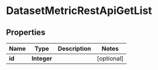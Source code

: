 # DatasetMetricRestApiGetList

## Properties
Name | Type | Description | Notes
------------ | ------------- | ------------- | -------------
**id** | **Integer** |  |  [optional]
